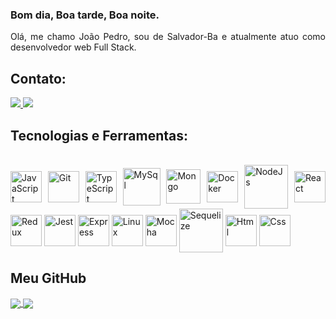### Bom dia, Boa tarde, Boa noite.

<div align="justify">
  
<p>Olá, me chamo João Pedro, sou de Salvador-Ba e atualmente atuo como desenvolvedor web Full Stack.<p/>
<div/>
  
## Contato:
  
  <div> 
    <a href='https://www.linkedin.com/in/joaopedropaz/' >
      <img src="https://img.shields.io/badge/LinkedIn-0077B5?style=for-the-badge&logo=linkedin&logoColor=white) width="50"/>
    <a/>  
  <a href="mailto:joaopaz79@outlook.com" >
    <img src='https://img.shields.io/badge/Microsoft_Outlook-0078D4?style=for-the-badge&logo=microsoft-outlook&logoColor=white' />
  <a/>  
  <div/>
  
## Tecnologias e Ferramentas:
<div style="display: inline_block"><br>
  
  <img align="center" alt="JavaScript" width="50" src="https://skillicons.dev/icons?i=js">
  <img align="center" alt="Git"  width="50" src="https://cdn.jsdelivr.net/gh/devicons/devicon/icons/git/git-original.svg"> 
  <img align="center" alt="TypeScript" width="50" src="https://skillicons.dev/icons?i=ts">
  <img align="center" alt="MySql" width="60" src="https://cdn.jsdelivr.net/gh/devicons/devicon/icons/mysql/mysql-plain-wordmark.svg">
  <img align="center" alt="Mongo" width="55" src="https://cdn.jsdelivr.net/gh/devicons/devicon/icons/mongodb/mongodb-plain-wordmark.svg">
  <img align="center" alt="Docker" width="50" src="https://cdn.jsdelivr.net/gh/devicons/devicon/icons/docker/docker-plain-wordmark.svg">
  <img align="center" alt="NodeJs" width="70" src="https://cdn.jsdelivr.net/gh/devicons/devicon/icons/nodejs/nodejs-original-wordmark.svg">
  <img align="center" alt="React" width="50" src="https://cdn.jsdelivr.net/gh/devicons/devicon/icons/react/react-original-wordmark.svg">
  <img align="center" alt="Redux" width="50" src="https://cdn.jsdelivr.net/gh/devicons/devicon/icons/redux/redux-original.svg">
  <img align="center" alt="Jest" width="50" src="https://cdn.jsdelivr.net/gh/devicons/devicon/icons/jest/jest-plain.svg">
  <img align="center" alt="Express" width="50" src="https://cdn.jsdelivr.net/gh/devicons/devicon/icons/express/express-original.svg">
  <img align="center" alt="Linux" width="50" src="https://cdn.jsdelivr.net/gh/devicons/devicon/icons/linux/linux-original.svg">
  <img align="center" alt="Mocha" width="50" src="https://cdn.jsdelivr.net/gh/devicons/devicon/icons/mocha/mocha-plain.svg">
  <img align="center" alt="Sequelize" width="70" src="https://cdn.jsdelivr.net/gh/devicons/devicon/icons/sequelize/sequelize-original-wordmark.svg">
  <img align="center" alt="Html"  width="50" src="https://cdn.jsdelivr.net/gh/devicons/devicon/icons/html5/html5-plain-wordmark.svg">
  <img align="center" alt="Css"width="50" src="https://cdn.jsdelivr.net/gh/devicons/devicon/icons/css3/css3-plain-wordmark.svg">
</div>
    
## Meu GitHub
    
<div>

  <a href="https://github.com/anuraghazra/github-readme-stats" rel="noopener noreferrer" target="_blank">
    <img align="center" src="https://github-readme-stats.vercel.app/api?username=joaopedrospaz&show_icons=true&theme=blue-green&count_private=true" />
  </a>
  <a href="https://github.com/anuraghazra/github-readme-stats" rel="noopener noreferrer" target="_blank" target="_blank">
    <img align="center" src="https://github-readme-stats.vercel.app/api/top-langs/?username=joaopedrospaz&layout=compact&theme=blue-green" />
  </a>


</div>
